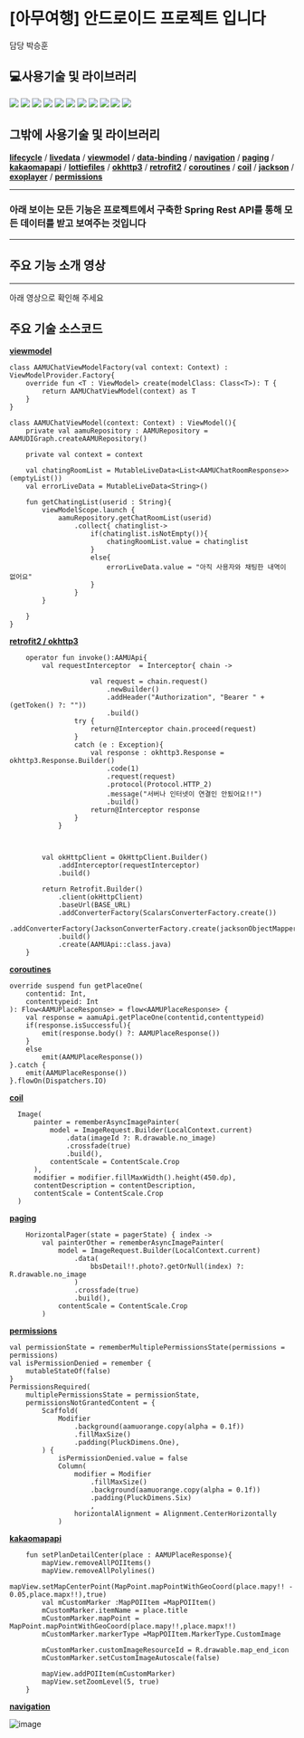 [아무여행] 안드로이드 프로젝트 입니다
======================

담당 박승훈

## 💻사용기술 및 라이브러리
<div>
<img src="https://img.shields.io/badge/Gradle-02303A?style=flat-square&logo=Gradle&logoColor=white"/>
<img src="https://img.shields.io/badge/Kotlin-7F52FF?style=flat-square&logo=Kotlin&logoColor=white"/>
<img src="https://img.shields.io/badge/jetpackcompose-4285F4?style=flat-square&logo=jetpackcompose&logoColor=white"/>
<img src="https://img.shields.io/badge/Android-3DDC84?style=flat-square&logo=Android&logoColor=white"/>
<img src="https://img.shields.io/badge/AndroidStudio-3DDC84?style=flat-square&logo=AndroidStudio&logoColor=white"/>
<img src="https://img.shields.io/badge/Firebase-FFCA28?style=flat-square&logo=Firebase&logoColor=white"/>
<img src="https://img.shields.io/badge/Spring-6DB33F?style=flat-square&logo=Spring&logoColor=white"/>
<img src="https://img.shields.io/badge/SpringSecurity-6DB33F?style=flat-square&logo=SpringSecurity&logoColor=white"/>
<img src="https://img.shields.io/badge/JSON-000000?style=flat-square&logo=JSON&logoColor=white"/>
<img src="https://img.shields.io/badge/JSONWebTokens-000000?style=flat-square&logo=JSONWebTokens&logoColor=white"/>
<img src="https://img.shields.io/badge/FontAwesome-528DD7?style=flat-square&logo=FontAwesome&logoColor=white"/>
</div>

## 그밖에 사용기술 및 라이브러리
[**lifecycle**](https://developer.android.com/jetpack/androidx/releases/lifecycle?hl=ko) / 
[**livedata**](https://developer.android.com/topic/libraries/architecture/livedata?hl=ko) / 
[**viewmodel**](https://developer.android.com/topic/libraries/architecture/viewmodel?hl=ko) / 
[**data-binding**](https://developer.android.com/topic/libraries/data-binding?hl=ko) / 
[**navigation**](https://developer.android.com/jetpack/androidx/releases/navigation?hl=ko) / 
[**paging**](https://developer.android.com/jetpack/androidx/releases/paging) / 
[**kakaomapapi**](https://apis.map.kakao.com/android/documentation/) / 
[**lottiefiles**](https://lottiefiles.com/) / 
[**okhttp3**](https://square.github.io/okhttp/) / 
[**retrofit2**](https://square.github.io/retrofit/) / 
[**coroutines**](https://developer.android.com/kotlin/coroutines) / 
[**coil**](https://coil-kt.github.io/coil/compose/) /
[**jackson**](https://github.com/FasterXML/jackson) / 
[**exoplayer**](https://github.com/google/ExoPlayer) / 
[**permissions**](https://google.github.io/accompanist/permissions/)
<hr/>

### 아래 보이는 모든 기능은 프로젝트에서 구축한 Spring Rest API를 통해 모든 데이터를 받고 보여주는 것입니다
<hr/>

## 주요 기능 소개 영상


<hr/>

아래 영상으로 확인해 주세요


## 주요 기술 소스코드
[**viewmodel**](https://github.com/nigunpark/AAMUWorkSpace/blob/main/AAMUAndroidApp/app/src/main/java/com/aamu/aamuandroidapp/components/chatlist/AAMUChatViewModel.kt)

    class AAMUChatViewModelFactory(val context: Context) : ViewModelProvider.Factory{
        override fun <T : ViewModel> create(modelClass: Class<T>): T {
            return AAMUChatViewModel(context) as T
        }
    }

    class AAMUChatViewModel(context: Context) : ViewModel(){
        private val aamuRepository : AAMURepository = AAMUDIGraph.createAAMURepository()

        private val context = context

        val chatingRoomList = MutableLiveData<List<AAMUChatRoomResponse>>(emptyList())
        val errorLiveData = MutableLiveData<String>()

        fun getChatingList(userid : String){
            viewModelScope.launch {
                aamuRepository.getChatRoomList(userid)
                    .collect{ chatinglist->
                        if(chatinglist.isNotEmpty()){
                            chatingRoomList.value = chatinglist
                        }
                        else{
                            errorLiveData.value = "아직 사용자와 채팅한 내역이 없어요"
                        }
                    }
            }

        }
    }
    
[**retrofit2 / okhttp3**](https://github.com/nigunpark/AAMUWorkSpace/blob/main/AAMUAndroidApp/app/src/main/java/com/aamu/aamuandroidapp/data/api/AAMUApi.kt)

        operator fun invoke():AAMUApi{
            val requestInterceptor  = Interceptor{ chain ->

                        val request = chain.request()
                            .newBuilder()
                            .addHeader("Authorization", "Bearer " + (getToken() ?: ""))
                            .build()
                    try {
                        return@Interceptor chain.proceed(request)
                    }
                    catch (e : Exception){
                        val response : okhttp3.Response = okhttp3.Response.Builder()
                            .code(1)
                            .request(request)
                            .protocol(Protocol.HTTP_2)
                            .message("서버나 인터넷이 연결인 안됬어요!!")
                            .build()
                        return@Interceptor response
                    }
                }



            val okHttpClient = OkHttpClient.Builder()
                .addInterceptor(requestInterceptor)
                .build()

            return Retrofit.Builder()
                .client(okHttpClient)
                .baseUrl(BASE_URL)
                .addConverterFactory(ScalarsConverterFactory.create())
                .addConverterFactory(JacksonConverterFactory.create(jacksonObjectMapper()))
                .build()
                .create(AAMUApi::class.java)
        }

[**coroutines**](https://github.com/nigunpark/AAMUWorkSpace/blob/main/AAMUAndroidApp/app/src/main/java/com/aamu/aamuandroidapp/data/api/repositories/AAMURepositoryImpl.kt)

    override suspend fun getPlaceOne(
        contentid: Int,
        contenttypeid: Int
    ): Flow<AAMUPlaceResponse> = flow<AAMUPlaceResponse> {
        val response = aamuApi.getPlaceOne(contentid,contenttypeid)
        if(response.isSuccessful){
            emit(response.body() ?: AAMUPlaceResponse())
        }
        else
            emit(AAMUPlaceResponse())
    }.catch {
        emit(AAMUPlaceResponse())
    }.flowOn(Dispatchers.IO)
    
[**coil**](https://github.com/nigunpark/AAMUWorkSpace/blob/main/AAMUAndroidApp/app/src/main/java/com/aamu/aamuandroidapp/components/gram/posts/PostItem.kt)

      Image(
          painter = rememberAsyncImagePainter(
              model = ImageRequest.Builder(LocalContext.current)
                  .data(imageId ?: R.drawable.no_image)
                  .crossfade(true)
                  .build(),
              contentScale = ContentScale.Crop
          ),
          modifier = modifier.fillMaxWidth().height(450.dp),
          contentDescription = contentDescription,
          contentScale = ContentScale.Crop
      )
    
[**paging**](https://github.com/nigunpark/AAMUWorkSpace/blob/main/AAMUAndroidApp/app/src/main/java/com/aamu/aamuandroidapp/components/routebbs/detail/RouteBBSDetail.kt)

        HorizontalPager(state = pagerState) { index ->
            val painterOther = rememberAsyncImagePainter(
                model = ImageRequest.Builder(LocalContext.current)
                    .data(
                        bbsDetail!!.photo?.getOrNull(index) ?: R.drawable.no_image
                    )
                    .crossfade(true)
                    .build(),
                contentScale = ContentScale.Crop
            )

[**permissions**](https://github.com/nigunpark/AAMUWorkSpace/blob/main/AAMUAndroidApp/app/src/main/java/com/aamu/aamuandroidapp/pluck/ui/permission/Permission.kt)

    val permissionState = rememberMultiplePermissionsState(permissions = permissions)
    val isPermissionDenied = remember {
        mutableStateOf(false)
    }
    PermissionsRequired(
        multiplePermissionsState = permissionState,
        permissionsNotGrantedContent = {
            Scaffold(
                Modifier
                    .background(aamuorange.copy(alpha = 0.1f))
                    .fillMaxSize()
                    .padding(PluckDimens.One),
            ) {
                isPermissionDenied.value = false
                Column(
                    modifier = Modifier
                        .fillMaxSize()
                        .background(aamuorange.copy(alpha = 0.1f))
                        .padding(PluckDimens.Six)
                        ,
                    horizontalAlignment = Alignment.CenterHorizontally
                )

[**kakaomapapi**](https://github.com/nigunpark/AAMUWorkSpace/blob/main/AAMUAndroidApp/app/src/main/java/com/aamu/aamuandroidapp/components/aamuplan/AAMUPlanViewModel.kt)

        fun setPlanDetailCenter(place : AAMUPlaceResponse){
            mapView.removeAllPOIItems()
            mapView.removeAllPolylines()
            mapView.setMapCenterPoint(MapPoint.mapPointWithGeoCoord(place.mapy!! - 0.05,place.mapx!!),true)
            val mCustomMarker :MapPOIItem =MapPOIItem()
            mCustomMarker.itemName = place.title
            mCustomMarker.mapPoint = MapPoint.mapPointWithGeoCoord(place.mapy!!,place.mapx!!)
            mCustomMarker.markerType =MapPOIItem.MarkerType.CustomImage

            mCustomMarker.customImageResourceId = R.drawable.map_end_icon
            mCustomMarker.setCustomImageAutoscale(false)

            mapView.addPOIItem(mCustomMarker)
            mapView.setZoomLevel(5, true)
        }

[**navigation**](https://github.com/nigunpark/AAMUWorkSpace/tree/main/AAMUAndroidApp/app/src/main/res/navigation)

![image](https://user-images.githubusercontent.com/107670168/185070770-bfd95ab7-40ee-439d-a006-331d41738181.png)




